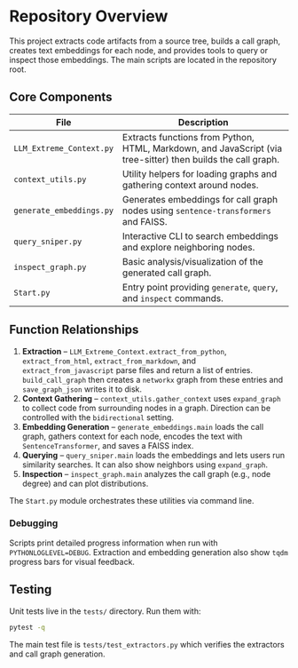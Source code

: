 # Repository Overview

This project extracts code artifacts from a source tree, builds a call graph,
creates text embeddings for each node, and provides tools to query or inspect
those embeddings. The main scripts are located in the repository root.

## Core Components

| File | Description |
| ---- | ----------- |
| `LLM_Extreme_Context.py` | Extracts functions from Python, HTML, Markdown, and JavaScript (via tree-sitter) then builds the call graph. |
| `context_utils.py` | Utility helpers for loading graphs and gathering context around nodes. |
| `generate_embeddings.py` | Generates embeddings for call graph nodes using `sentence-transformers` and FAISS. |
| `query_sniper.py` | Interactive CLI to search embeddings and explore neighboring nodes. |
| `inspect_graph.py` | Basic analysis/visualization of the generated call graph. |
| `Start.py` | Entry point providing `generate`, `query`, and `inspect` commands. |

## Function Relationships

1. **Extraction** – `LLM_Extreme_Context.extract_from_python`,
   `extract_from_html`, `extract_from_markdown`, and
   `extract_from_javascript` parse files and return a
   list of entries. `build_call_graph` then creates a `networkx` graph from
   these entries and `save_graph_json` writes it to disk.
2. **Context Gathering** – `context_utils.gather_context` uses
   `expand_graph` to collect code from surrounding nodes in a graph. Direction
   can be controlled with the `bidirectional` setting.
3. **Embedding Generation** – `generate_embeddings.main` loads the call graph,
   gathers context for each node, encodes the text with
   `SentenceTransformer`, and saves a FAISS index.
4. **Querying** – `query_sniper.main` loads the embeddings and lets users run
   similarity searches. It can also show neighbors using
   `expand_graph`.
5. **Inspection** – `inspect_graph.main` analyzes the call graph (e.g., node
   degree) and can plot distributions.

The `Start.py` module orchestrates these utilities via command line.

### Debugging

Scripts print detailed progress information when run with `PYTHONLOGLEVEL=DEBUG`.
Extraction and embedding generation also show `tqdm` progress bars for visual
feedback.

## Testing

Unit tests live in the `tests/` directory. Run them with:

```bash
pytest -q
```

The main test file is `tests/test_extractors.py` which verifies the extractors and call graph generation.
